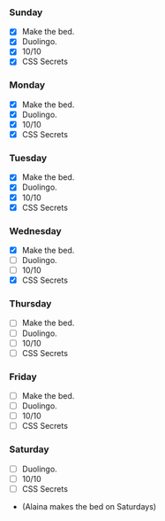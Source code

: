 ### Sunday

- [x] Make the bed.
- [x] Duolingo.
- [x] 10/10
- [x] CSS Secrets

### Monday

- [x] Make the bed.
- [x] Duolingo.
- [x] 10/10
- [x] CSS Secrets

### Tuesday

- [x] Make the bed.
- [x] Duolingo.
- [x] 10/10
- [x] CSS Secrets

### Wednesday

- [x] Make the bed.
- [ ] Duolingo.
- [ ] 10/10
- [x] CSS Secrets

### Thursday

- [ ] Make the bed.
- [ ] Duolingo.
- [ ] 10/10
- [ ] CSS Secrets

### Friday

- [ ] Make the bed.
- [ ] Duolingo.
- [ ] 10/10
- [ ] CSS Secrets

### Saturday

- [ ] Duolingo.
- [ ] 10/10
- [ ] CSS Secrets
- (Alaina makes the bed on Saturdays)